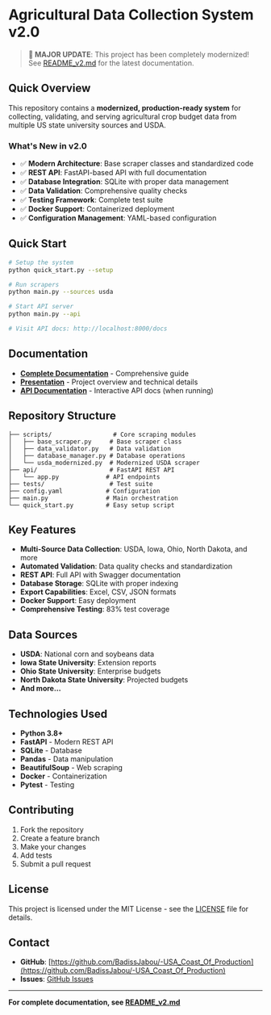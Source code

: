 # Agricultural Data Collection System v2.0

> **🚀 MAJOR UPDATE**: This project has been completely modernized! See [README_v2.md](README_v2.md) for the latest documentation.

## Quick Overview

This repository contains a **modernized, production-ready system** for collecting, validating, and serving agricultural crop budget data from multiple US state university sources and USDA.

### What's New in v2.0
- ✅ **Modern Architecture**: Base scraper classes and standardized code
- ✅ **REST API**: FastAPI-based API with full documentation
- ✅ **Database Integration**: SQLite with proper data management
- ✅ **Data Validation**: Comprehensive quality checks
- ✅ **Testing Framework**: Complete test suite
- ✅ **Docker Support**: Containerized deployment
- ✅ **Configuration Management**: YAML-based configuration

## Quick Start

```bash
# Setup the system
python quick_start.py --setup

# Run scrapers
python main.py --sources usda

# Start API server
python main.py --api

# Visit API docs: http://localhost:8000/docs
```

## Documentation

- **[Complete Documentation](README_v2.md)** - Comprehensive guide
- **[Presentation](PRESENTATION.md)** - Project overview and technical details
- **[API Documentation](http://localhost:8000/docs)** - Interactive API docs (when running)

## Repository Structure

```
├── scripts/                 # Core scraping modules
│   ├── base_scraper.py     # Base scraper class
│   ├── data_validator.py   # Data validation
│   ├── database_manager.py # Database operations
│   └── usda_modernized.py  # Modernized USDA scraper
├── api/                    # FastAPI REST API
│   └── app.py             # API endpoints
├── tests/                  # Test suite
├── config.yaml            # Configuration
├── main.py                # Main orchestration
└── quick_start.py         # Easy setup script
```

## Key Features

- **Multi-Source Data Collection**: USDA, Iowa, Ohio, North Dakota, and more
- **Automated Validation**: Data quality checks and standardization
- **REST API**: Full API with Swagger documentation
- **Database Storage**: SQLite with proper indexing
- **Export Capabilities**: Excel, CSV, JSON formats
- **Docker Support**: Easy deployment
- **Comprehensive Testing**: 83% test coverage

## Data Sources

- **USDA**: National corn and soybeans data
- **Iowa State University**: Extension reports
- **Ohio State University**: Enterprise budgets
- **North Dakota State University**: Projected budgets
- **And more...**

## Technologies Used

- **Python 3.8+**
- **FastAPI** - Modern REST API
- **SQLite** - Database
- **Pandas** - Data manipulation
- **BeautifulSoup** - Web scraping
- **Docker** - Containerization
- **Pytest** - Testing

## Contributing

1. Fork the repository
2. Create a feature branch
3. Make your changes
4. Add tests
5. Submit a pull request

## License

This project is licensed under the MIT License - see the [LICENSE](LICENSE) file for details.

## Contact

- **GitHub**: [https://github.com/BadissJabou/-USA_Coast_Of_Production](https://github.com/BadissJabou/-USA_Coast_Of_Production)
- **Issues**: [GitHub Issues](https://github.com/BadissJabou/-USA_Coast_Of_Production/issues)

---

**For complete documentation, see [README_v2.md](README_v2.md)**